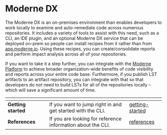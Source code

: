 # Moderne DX

The Moderne DX is an on-premises environment than enables developers to work locally to examine and auto-remediate code across numerous repositories. It includes a variety of tools to assist with this need, such as a CLI, an IDE plugin, and an optional Moderne DX service that can be deployed on-prem so people can install recipes from it rather than from [app.moderne.io](https://app.moderne.io/getting-started). Using these recipes, you can create/consolidate reports and perform impact analysis across all of your repositories.

If you want to take it a step further, you can integrate with the [Moderne Platform](../moderne-platform/) to achieve broader organization-wide benefits of code visibility and reports across your entire code base. Furthermore, if you publish LST artifacts to an artifact repository, you can integrate with that so that developers do not need to build LSTs for all of the repositories locally – which will save a significant amount of time.

<table data-card-size="large" data-view="cards"><thead><tr><th></th><th></th><th></th><th data-hidden data-card-target data-type="content-ref"></th></tr></thead><tbody><tr><td><strong>Getting started</strong></td><td></td><td>If you want to jump right in and get started with the CLI.</td><td><a href="getting-started/">getting-started</a></td></tr><tr><td><strong>References</strong></td><td></td><td>If you are looking for reference information about the CLI.</td><td><a href="references/">references</a></td></tr></tbody></table>
